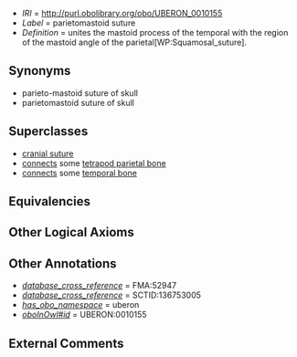  * *IRI* = http://purl.obolibrary.org/obo/UBERON_0010155
 * *Label* = parietomastoid suture
 * *Definition* = unites the mastoid process of the temporal with the region of the mastoid angle of the parietal[WP:Squamosal_suture].

## Synonyms

 * parieto-mastoid suture of skull
 * parietomastoid suture of skull

## Superclasses

 * [cranial suture](../../UBERON/85/UBERON_0003685.md)
 * [connects](../../ts/core#connects.md) some [tetrapod parietal bone](../../UBERON/10/UBERON_0000210.md)
 * [connects](../../ts/core#connects.md) some [temporal bone](../../UBERON/78/UBERON_0001678.md)

## Equivalencies


## Other Logical Axioms


## Other Annotations

 * *[database_cross_reference](../../ef/oboInOwl#hasDbXref.md)* = FMA:52947
 * *[database_cross_reference](../../ef/oboInOwl#hasDbXref.md)* = SCTID:136753005
 * *[has_obo_namespace](../../ce/oboInOwl#hasOBONamespace.md)* = uberon
 * *[oboInOwl#id](../../id/oboInOwl#id.md)* = UBERON:0010155

## External Comments

